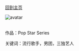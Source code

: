 ## 
[回到主页](https://boheme130.github.io/Fiction.git.io/)

![avatar]()
<br>
<br>

作品：Pop Star Series<br>

关键词：流行歌手，男团，三独艺人